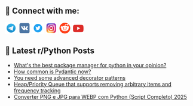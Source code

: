 ## 🔎 Connect with me:
[<img src="https://github.com/bullbesh/bullbesh/blob/main/images/Telegram.png" width="32" height="32" />](https://t.me/bullbesh)
[<img src="https://github.com/bullbesh/bullbesh/blob/main/images/VK.png" width="32" height="32" />](https://vk.com/bullbesh)
[<img src="https://github.com/bullbesh/bullbesh/blob/main/images/Twitter.png" width="32" height="32" />](https://twitter.com/bullbesh1)
[<img src="https://github.com/bullbesh/bullbesh/blob/main/images/Instagram.png" width="32" height="32" />](https://www.instagram.com/bullbesh)
[<img src="https://github.com/bullbesh/bullbesh/blob/main/images/Reddit.png" width="32" height="32" />](https://www.reddit.com/user/bullbesh)
[<img src="https://github.com/bullbesh/bullbesh/blob/main/images/YouTube.png" width="32" height="32" />](https://www.youtube.com/channel/UCtfjRs6uzgq5mfm8S06WTcg)

## 📕 Latest r/Python Posts
<!-- BLOG-POST-LIST:START -->
- [What&#39;s the best package manager for python in your opinion?](https://www.reddit.com/r/Python/comments/1odnnrv/whats_the_best_package_manager_for_python_in_your/)
- [How common is Pydantic now?](https://www.reddit.com/r/Python/comments/1odk7pl/how_common_is_pydantic_now/)
- [You need some advanced decorator patterns](https://www.reddit.com/r/Python/comments/1odf3fk/you_need_some_advanced_decorator_patterns/)
- [Heap/Priority Queue that supports removing arbitrary items and frequency tracking](https://www.reddit.com/r/Python/comments/1od9sxp/heappriority_queue_that_supports_removing/)
- [Converter PNG e JPG para WEBP com Python &lpar;Script Completo&rpar; 2025](https://www.reddit.com/r/Python/comments/1od8vne/converter_png_e_jpg_para_webp_com_python_script/)
<!-- BLOG-POST-LIST:END -->
